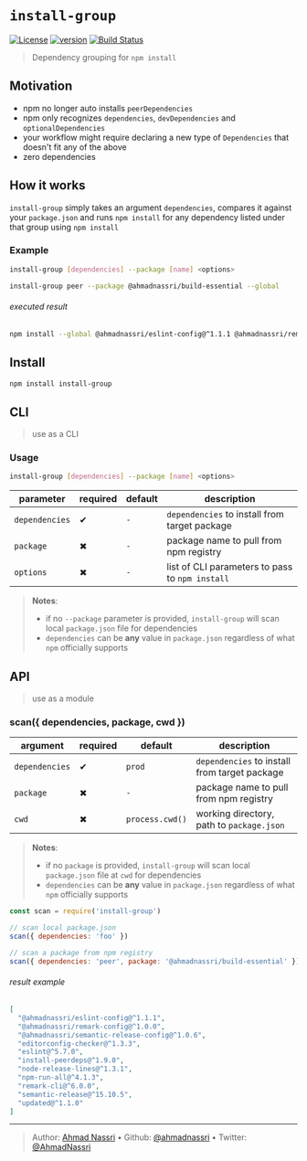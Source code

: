# `install-group`

[![License][license-image]][license-url] [![version][npm-image]][npm-url] [![Build Status][circle-image]][circle-url]

> Dependency grouping for `npm install`

## Motivation

- npm no longer auto installs `peerDependencies`
- npm only recognizes `dependencies`, `devDependencies` and `optionalDependencies` 
- your workflow might require declaring a new type of `Dependencies` that doesn't fit any of the above
- zero dependencies

## How it works

`install-group` simply takes an argument `dependencies`, compares it against your `package.json` and runs `npm install` for any dependency listed under that group using `npm install`

### Example

```bash
install-group [dependencies] --package [name] <options>
```

```bash
install-group peer --package @ahmadnassri/build-essential --global
```

###### executed result

```bash
npm install --global @ahmadnassri/eslint-config@^1.1.1 @ahmadnassri/remark-config@^1.0.0 @ahmadnassri/semantic-release-config@^1.0.6 editorconfig-checker@^1.3.3 eslint@^5.7.0 install-peerdeps@^1.9.0 node-release-lines@^1.3.1 npm-run-all@^4.1.3 remark-cli@^6.0.0 semantic-release@^15.10.5 updated@^1.1.0
```

## Install

```bash
npm install install-group
```

## CLI

> use as a CLI

### Usage

```bash
install-group [dependencies] --package [name] <options>
```

| parameter      | required | default | description                                     |
| -------------- | -------- | ------- | ----------------------------------------------- |
| `dependencies` | ✔        | `-`     | `dependencies` to install from target package   |
| `package`      | ✖        | `-`     | package name to pull from npm registry          |
| `options`      | ✖        | `-`     | list of CLI parameters to pass to `npm install` |

> **Notes**: 
> - if no `--package` parameter is provided, `install-group` will scan local `package.json` file for dependencies
> - `dependencies` can be **any** value in `package.json` regardless of what `npm` officially supports

## API

> use as a module

### scan({ dependencies, package, cwd })

| argument       | required | default         | description                                   |
| -------------- | -------- | --------------- | --------------------------------------------- |
| `dependencies` | ✔        | `prod`          | `dependencies` to install from target package |
| `package`      | ✖        | `-`             | package name to pull from npm registry        |
| `cwd`          | ✖        | `process.cwd()` | working directory, path to `package.json`     |

> **Notes**: 
> - if no `package` is provided, `install-group` will scan local `package.json` file at `cwd` for dependencies
> - `dependencies` can be **any** value in `package.json` regardless of what `npm` officially supports

```js
const scan = require('install-group')

// scan local package.json
scan({ dependencies: 'foo' })

// scan a package from npm registry
scan({ dependencies: 'peer', package: '@ahmadnassri/build-essential' })
```

###### result example

```json
[
  "@ahmadnassri/eslint-config@^1.1.1",
  "@ahmadnassri/remark-config@^1.0.0",
  "@ahmadnassri/semantic-release-config@^1.0.6",
  "editorconfig-checker@^1.3.3",
  "eslint@^5.7.0",
  "install-peerdeps@^1.9.0",
  "node-release-lines@^1.3.1",
  "npm-run-all@^4.1.3",
  "remark-cli@^6.0.0",
  "semantic-release@^15.10.5",
  "updated@^1.1.0"
]
```

---
> Author: [Ahmad Nassri](https://www.ahmadnassri.com/) &bull; 
> Github: [@ahmadnassri](https://github.com/ahmadnassri) &bull; 
> Twitter: [@AhmadNassri](https://twitter.com/AhmadNassri)

[license-url]: LICENSE
[license-image]: https://img.shields.io/github/license/ahmadnassri/node-install-group.svg?style=for-the-badge&logo=circleci

[circle-url]: https://circleci.com/gh/ahmadnassri/workflows/node-install-group
[circle-image]: https://img.shields.io/circleci/project/github/ahmadnassri/node-install-group/master.svg?style=for-the-badge&logo=circleci

[npm-url]: https://www.npmjs.com/package/install-group
[npm-image]: https://img.shields.io/npm/v/install-group.svg?style=for-the-badge&logo=npm
